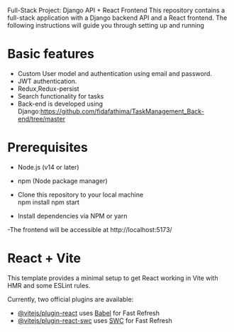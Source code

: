 Full-Stack Project: Django API + React Frontend
This repository contains a full-stack application with a Django backend API and a React frontend. The following instructions will guide you through setting up and running

# Basic features
- Custom User model and authentication using email and password.
- JWT authentication.
- Redux,Redux-persist
- Search functionality for tasks
- Back-end is developed using Django:https://github.com/fidafathima/TaskManagement_Back-end/tree/master

# Prerequisites
- Node.js (v14 or later)
- npm (Node package manager)

- Clone this repository to your local machine  
        npm install
        npm start
- Install dependencies via NPM or yarn

-The frontend will be accessible at http://localhost:5173/
        
 


# React + Vite

This template provides a minimal setup to get React working in Vite with HMR and some ESLint rules.

Currently, two official plugins are available:

- [@vitejs/plugin-react](https://github.com/vitejs/vite-plugin-react/blob/main/packages/plugin-react/README.md) uses [Babel](https://babeljs.io/) for Fast Refresh
- [@vitejs/plugin-react-swc](https://github.com/vitejs/vite-plugin-react-swc) uses [SWC](https://swc.rs/) for Fast Refresh
